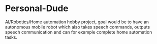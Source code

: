 # Personal-Dude
AI/Robotics/Home automation hobby project, goal would be to have an autonomous mobile robot which also takes speech commands, outputs speech communication and can for example complete home automation tasks.
